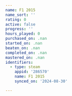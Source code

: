 ```yaml
---
name: F1 2015
name_sort: ''
rating: 0
active: false
progress: ''
hours_played: 0
purchased_on: .nan
started_on: .nan
beaten_on: .nan
completed_on: .nan
mastered_on: .nan
identifiers:
  - type: steam
    appid: '286570'
    name: F1 2015
    synced_on: '2024-08-30'

---
```

